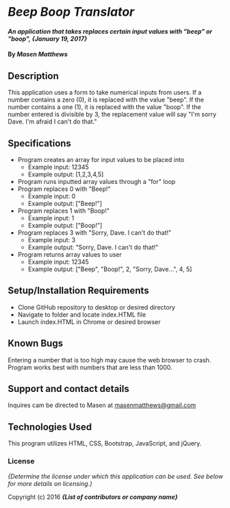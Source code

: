 # _Beep Boop Translator_

#### _An application that takes replaces certain input values with "beep" or "boop", {January 19, 2017}_

#### By _Masen Matthews_

## Description

This application uses a form to take numerical inputs from users. If a number contains a zero (0), it is replaced with the value "beep". If the number contains a one (1), it is replaced with the value "boop". If the number entered is divisible by 3, the replacement value will say "I'm sorry Dave. I'm afraid I can't do that."

## Specifications

* Program creates an array for input values to be placed into
    * Example input: 12345
    * Example output: [1,2,3,4,5]
* Program runs inputted array values through a "for" loop
* Program replaces 0 with "Beep!"
    * Example input: 0
    * Example output: ["Beep!"]
* Program replaces 1 with "Boop!"
    * Example input: 1
    * Example output: ["Boop!"]
* Program replaces 3 with "Sorry, Dave. I can't do that!"
    * Example input: 3
    * Example output: "Sorry, Dave. I can't do that!"
* Program returns array values to user
    * Example input: 12345
    * Example output: ["Beep", "Boop!", 2, "Sorry, Dave...", 4, 5]

## Setup/Installation Requirements

* Clone GitHub repository to desktop or desired directory
* Navigate to folder and locate index.HTML file
* Launch index.HTML in Chrome or desired browser

## Known Bugs

Entering a number that is too high may cause the web browser to crash. Program works best with numbers that are less than 1000.

## Support and contact details

Inquires cam be directed to Masen at masenmatthews@gmail.com

## Technologies Used

This program utilizes HTML, CSS, Bootstrap, JavaScript, and jQuery.

### License

*{Determine the license under which this application can be used.  See below for more details on licensing.}*

Copyright (c) 2016 **_{List of contributors or company name}_**
